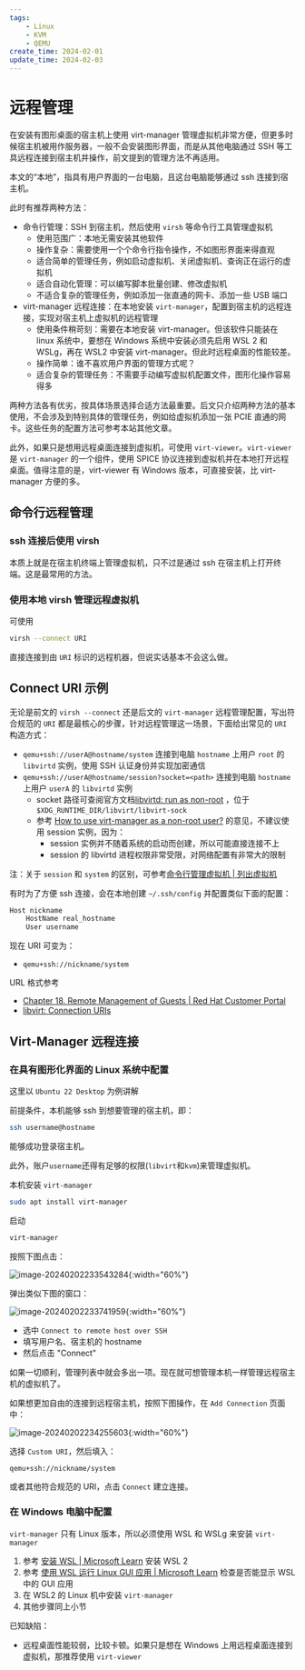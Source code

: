 ```yaml
---
tags:
    - Linux
    - KVM
    - QEMU
create_time: 2024-02-01
update_time: 2024-02-03
---
```


# 远程管理

在安装有图形桌面的宿主机上使用 virt-manager 管理虚拟机非常方便，但更多时候宿主机被用作服务器，一般不会安装图形界面，而是从其他电脑通过 SSH 等工具远程连接到宿主机并操作，前文提到的管理方法不再适用。

本文的“本地”，指具有用户界面的一台电脑，且这台电脑能够通过 ssh 连接到宿主机。

此时有推荐两种方法：

* 命令行管理：SSH 到宿主机，然后使用 `virsh` 等命令行工具管理虚拟机
    * 使用范围广：本地无需安装其他软件
    * 操作复杂：需要使用一个个命令行指令操作，不如图形界面来得直观
    * 适合简单的管理任务，例如启动虚拟机、关闭虚拟机、查询正在运行的虚拟机
    * 适合自动化管理：可以编写脚本批量创建、修改虚拟机
    * 不适合复杂的管理任务，例如添加一张直通的网卡、添加一些 USB 端口
* virt-manager 远程连接：在本地安装 `virt-manager`，配置到宿主机的远程连接，实现对宿主机上虚拟机的远程管理
    * 使用条件稍苛刻：需要在本地安装 virt-manager。但该软件只能装在 linux 系统中，要想在 Windows 系统中安装必须先启用 WSL 2 和 WSLg，再在 WSL2 中安装 virt-manager。但此时远程桌面的性能较差。
    * 操作简单：谁不喜欢用户界面的管理方式呢？
    * 适合复杂的管理任务：不需要手动编写虚拟机配置文件，图形化操作容易得多

两种方法各有优劣，按具体场景选择合适方法最重要。后文只介绍两种方法的基本使用，不会涉及到特别具体的管理任务，例如给虚拟机添加一张 PCIE 直通的网卡。这些任务的配置方法可参考本站其他文章。

此外，如果只是想用远程桌面连接到虚拟机，可使用 `virt-viewer`。`virt-viewer` 是 `virt-manager` 的一个组件，使用 SPICE 协议连接到虚拟机并在本地打开远程桌面。值得注意的是，virt-viewer 有 Windows 版本，可直接安装，比 virt-manager 方便的多。


<!-- more -->



## 命令行远程管理

### ssh 连接后使用 virsh

本质上就是在宿主机终端上管理虚拟机，只不过是通过 ssh 在宿主机上打开终端。这是最常用的方法。



### 使用本地 virsh 管理远程虚拟机

可使用

``` bash
virsh --connect URI
```

直接连接到由 `URI` 标识的远程机器，但说实话基本不会这么做。



## Connect URI 示例

无论是前文的 `virsh --connect` 还是后文的  `virt-manager` 远程管理配置，写出符合规范的 `URI` 都是最核心的步骤，针对远程管理这一场景，下面给出常见的 `URI` 构造方式：

*   `qemu+ssh://userA@hostname/system` 连接到电脑 `hostname` 上用户 `root` 的 `libvirtd` 实例，使用 SSH 认证身份并实现加密通信
*   `qemu+ssh://userA@hostname/session?socket=<path>` 连接到电脑 `hostname` 上用户 `userA` 的 `libvirtd` 实例
    *   socket 路径可查阅官方文档[libvirtd: run as non-root](https://libvirt.org/manpages/libvirtd.html#when-run-as-non-root) ，位于 `$XDG_RUNTIME_DIR/libvirt/libvirt-sock`
    *   参考 [How to use virt-manager as a non-root user?](https://www.reddit.com/r/AskFedora/comments/c9z64p/how_to_use_virtmanager_as_a_nonroot_user/) 的意见，不建议使用 session 实例，因为：
        * session 实例并不随着系统的启动而创建，所以可能直接连接不上
        * session 的 libvirtd 进程权限非常受限，对网络配置有非常大的限制

注：关于 `session` 和 `system` 的区别，可参考[命令行管理虚拟机 | 列出虚拟机](cli-management.md#_3)





有时为了方便 ssh 连接，会在本地创建 `~/.ssh/config` 并配置类似下面的配置：

``` txt
Host nickname
	HostName real_hostname
	User username
```

现在 URI 可变为：

*   `qemu+ssh://nickname/system`



URL 格式参考

*   [Chapter 18. Remote Management of Guests | Red Hat Customer Portal](https://access.redhat.com/documentation/en-us/red_hat_enterprise_linux/7/html/virtualization_deployment_and_administration_guide/chap-remote_management_of_guests#form-Transport_modes-Remote_URIs)
*   [libvirt: Connection URIs](https://libvirt.org/uri.html#remote-uris)



## Virt-Manager 远程连接

### 在具有图形化界面的 Linux 系统中配置

这里以 `Ubuntu 22 Desktop` 为例讲解

前提条件，本机能够 ssh 到想要管理的宿主机，即：

``` bash
ssh username@hostname
```

能够成功登录宿主机。

此外，账户`username`还得有足够的权限(`libvirt`和`kvm`)来管理虚拟机。



本机安装 `virt-manager`

``` bash
sudo apt install virt-manager
```

启动

``` bash
virt-manager
```

按照下图点击：

![image-20240202233543284](imgs/image-20240202233543284.png){:width="60%"}

弹出类似下图的窗口：

![image-20240202233741959](imgs/image-20240202233741959.png){:width="60%"}

*   选中 `Connect to remote host over SSH`
*   填写用户名、宿主机的 hostname
*   然后点击 "Connect"

如果一切顺利，管理列表中就会多出一项。现在就可想管理本机一样管理远程宿主机的虚拟机了。



如果想更加自由的连接到远程宿主机，按照下图操作，在 `Add Connection` 页面中：

![image-20240202234255603](imgs/image-20240202234255603.png){:width="60%"}

选择 `Custom URI`，然后填入：

```
qemu+ssh://nickname/system
```

或者其他符合规范的 URI，点击 `Connect` 建立连接。



### 在 Windows 电脑中配置

`virt-manager` 只有 Linux 版本，所以必须使用 WSL 和 WSLg 来安装 `virt-manager`

1.   参考 [安装 WSL | Microsoft Learn](https://learn.microsoft.com/zh-cn/windows/wsl/install) 安装 WSL 2
2.   参考 [使用 WSL 运行 Linux GUI 应用 | Microsoft Learn](https://learn.microsoft.com/zh-cn/windows/wsl/tutorials/gui-apps) 检查是否能显示 WSL 中的 GUI 应用
3.   在 WSL2 的 Linux 机中安装 `virt-manager`
4.   其他步骤同上小节



已知缺陷：

*   远程桌面性能较弱，比较卡顿。如果只是想在 Windows 上用远程桌面连接到虚拟机，那推荐使用 `virt-viewer`



